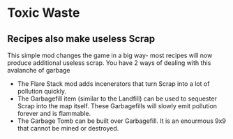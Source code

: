 # Toxic Waste
## Recipes also make useless Scrap

This simple mod changes the game in a big way- most recipes will now produce additional useless scrap. You have 2 ways of dealing with this avalanche of garbage

- The Flare Stack mod adds incenerators that turn Scrap into a lot of pollution quickly.
- The Garbagefill item (similar to the Landfill) can be used to sequester Scrap into the map itself. These Garbagefills will slowly emit pollution forever and is flammable.
- The Garbage Tomb can be built over Garbagefill. It is an enourmous 9x9 that cannot be mined or destroyed. 

